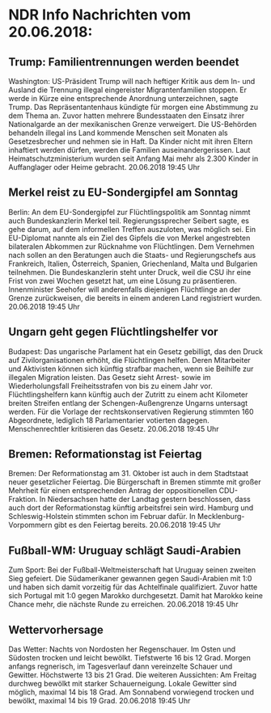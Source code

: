 # NDR Info Nachrichten vom 20.06.2018:


## Trump: Familientrennungen werden beendet
Washington: US-Präsident Trump will nach heftiger Kritik aus dem In- und Ausland die Trennung illegal eingereister Migrantenfamilien stoppen. Er werde in Kürze eine entsprechende Anordnung unterzeichnen, sagte Trump. Das Repräsentantenhaus kündigte für morgen eine Abstimmung zu dem Thema an. Zuvor hatten mehrere Bundesstaaten den Einsatz ihrer Nationalgarde an der mexikanischen Grenze verweigert. Die US-Behörden behandeln illegal ins Land kommende Menschen seit Monaten als Gesetzesbrecher und nehmen sie in Haft. Da Kinder nicht mit ihren Eltern inhaftiert werden dürfen, werden die Familien auseinandergerissen. Laut Heimatschutzministerium wurden seit Anfang Mai mehr als 2.300 Kinder in Auffanglager oder Heime gebracht. 20.06.2018 19:45 Uhr 

## Merkel reist zu EU-Sondergipfel am Sonntag
Berlin: An dem EU-Sondergipfel zur Flüchtlingspolitik am Sonntag nimmt auch Bundeskanzlerin Merkel teil. Regierungssprecher Seibert sagte, es gehe darum, auf dem informellen Treffen auszuloten, was möglich sei. Ein EU-Diplomat nannte als ein Ziel des Gipfels die von Merkel angestrebten bilateralen Abkommen zur Rücknahme von Flüchtlingen. Dem Vernehmen nach sollen an den Beratungen auch die Staats- und Regierungschefs aus Frankreich, Italien, Österreich, Spanien, Griechenland, Malta und Bulgarien teilnehmen. Die Bundeskanzlerin steht unter Druck, weil die CSU ihr eine Frist von zwei Wochen gesetzt hat, um eine Lösung zu präsentieren. Innenminister Seehofer will anderenfalls diejenigen Flüchtlinge an der Grenze zurückweisen, die bereits in einem anderen Land registriert wurden. 20.06.2018 19:45 Uhr 

## Ungarn geht gegen Flüchtlingshelfer vor
Budapest: 	Das ungarische Parlament hat ein Gesetz gebilligt, das den Druck auf Zivilorganisationen erhöht, die Flüchtlingen helfen. Deren Mitarbeiter und Aktivisten können sich künftig strafbar machen, wenn sie Beihilfe zur illegalen Migration leisten. Das Gesetz sieht Arrest- sowie im Wiederholungsfall Freiheitsstrafen von bis zu einem Jahr vor. Flüchtlingshelfern kann künftig auch der Zutritt zu einem acht Kilometer breiten Streifen entlang der Schengen-Außengrenze Ungarns untersagt werden. Für die Vorlage der rechtskonservativen Regierung stimmten 160 Abgeordnete, lediglich 18 Parlamentarier votierten dagegen. Menschenrechtler kritisieren das Gesetz. 20.06.2018 19:45 Uhr 

## Bremen: Reformationstag ist Feiertag
Bremen: Der Reformationstag am 31. Oktober ist auch in dem Stadtstaat neuer gesetzlicher Feiertag. Die Bürgerschaft in Bremen stimmte mit großer Mehrheit für einen entsprechenden Antrag der oppositionellen CDU-Fraktion. In Niedersachsen hatte der Landtag gestern beschlossen, dass auch dort der Reformationstag künftig arbeitsfrei sein wird. Hamburg und Schleswig-Holstein stimmten schon im Februar dafür. In Mecklenburg-Vorpommern gibt es den Feiertag bereits. 20.06.2018 19:45 Uhr 

## Fußball-WM: Uruguay schlägt Saudi-Arabien
Zum Sport: Bei der Fußball-Weltmeisterschaft hat Uruguay seinen zweiten Sieg gefeiert. Die Südamerikaner gewannen gegen Saudi-Arabien mit 1:0 und haben sich damit vorzeitig für das Achtelfinale qualifiziert. Zuvor hatte sich Portugal mit 1:0 gegen Marokko durchgesetzt. Damit hat Marokko keine Chance mehr, die nächste Runde zu erreichen. 20.06.2018 19:45 Uhr 

## Wettervorhersage
Das Wetter:
Nachts von Nordosten her Regenschauer. Im Osten und Südosten trocken und leicht bewölkt. Tiefstwerte 16 bis 12 Grad. Morgen anfangs regnerisch, im Tagesverlauf dann vereinzelte Schauer und Gewitter. Höchstwerte 13 bis 21 Grad. Die weiteren Aussichten: Am Freitag durchweg bewölkt mit starker Schauerneigung. Lokale Gewitter sind möglich, maximal 14 bis 18 Grad. Am Sonnabend vorwiegend trocken und bewölkt, maximal 14 bis 19 Grad. 20.06.2018 19:45 Uhr 
